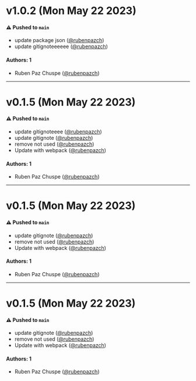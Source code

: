# v1.0.2 (Mon May 22 2023)

#### ⚠️ Pushed to `main`

- update package json ([@rubenpazch](https://github.com/rubenpazch))
- update gitignoteeeeee ([@rubenpazch](https://github.com/rubenpazch))

#### Authors: 1

- Ruben Paz Chuspe ([@rubenpazch](https://github.com/rubenpazch))

---

# v0.1.5 (Mon May 22 2023)

#### ⚠️ Pushed to `main`

- update gitignoteeee ([@rubenpazch](https://github.com/rubenpazch))
- update gitignote ([@rubenpazch](https://github.com/rubenpazch))
- remove not used ([@rubenpazch](https://github.com/rubenpazch))
- Update with webpack ([@rubenpazch](https://github.com/rubenpazch))

#### Authors: 1

- Ruben Paz Chuspe ([@rubenpazch](https://github.com/rubenpazch))

---

# v0.1.5 (Mon May 22 2023)

#### ⚠️ Pushed to `main`

- update gitignote ([@rubenpazch](https://github.com/rubenpazch))
- remove not used ([@rubenpazch](https://github.com/rubenpazch))
- Update with webpack ([@rubenpazch](https://github.com/rubenpazch))

#### Authors: 1

- Ruben Paz Chuspe ([@rubenpazch](https://github.com/rubenpazch))

---

# v0.1.5 (Mon May 22 2023)

#### ⚠️ Pushed to `main`

- update gitignote ([@rubenpazch](https://github.com/rubenpazch))
- remove not used ([@rubenpazch](https://github.com/rubenpazch))
- Update with webpack ([@rubenpazch](https://github.com/rubenpazch))

#### Authors: 1

- Ruben Paz Chuspe ([@rubenpazch](https://github.com/rubenpazch))
